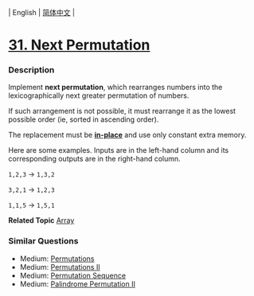| English | [简体中文](README.md) |

# [31. Next Permutation](https://leetcode-cn.com/problems/next-permutation)
 ### Description
<p>Implement <strong>next permutation</strong>, which rearranges numbers into the lexicographically next greater permutation of numbers.</p>

<p>If such arrangement is not possible, it must rearrange it as the lowest possible order (ie, sorted in ascending order).</p>

<p>The replacement must be <strong><a href="http://en.wikipedia.org/wiki/In-place_algorithm" target="_blank">in-place</a></strong> and use only constant&nbsp;extra memory.</p>

<p>Here are some examples. Inputs are in the left-hand column and its corresponding outputs are in the right-hand column.</p>

<p><code>1,2,3</code> &rarr; <code>1,3,2</code><br />
<code>3,2,1</code> &rarr; <code>1,2,3</code><br />
<code>1,1,5</code> &rarr; <code>1,5,1</code></p>

**Related Topic**  [Array](https://leetcode-cn.com/tag/array) 

### Similar Questions
 - Medium:	[Permutations](https://leetcode-cn.com/problems/permutations) 
 - Medium:	[Permutations II](https://leetcode-cn.com/problems/permutations-ii) 
 - Medium:	[Permutation Sequence](https://leetcode-cn.com/problems/permutation-sequence) 
 - Medium:	[Palindrome Permutation II](https://leetcode-cn.com/problems/palindrome-permutation-ii) 
